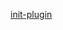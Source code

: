 [init-plugin](https://cdn.jsdelivr.net/gh/yuzhanglong/serendipity@docs/packages/serendipity-plugin-init/README.md ':include')
